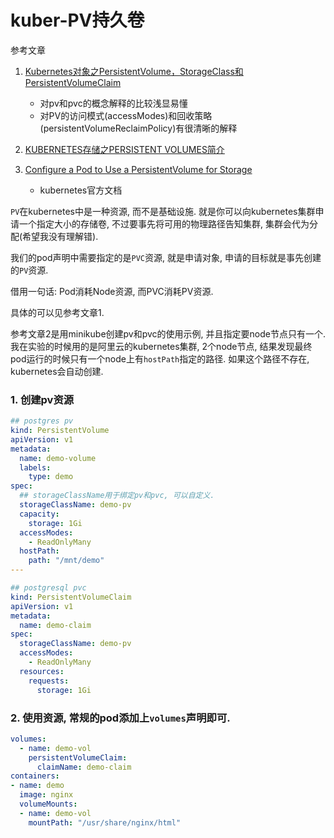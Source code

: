 # kuber-PV持久卷

参考文章

1. [Kubernetes对象之PersistentVolume，StorageClass和PersistentVolumeClaim](https://www.jianshu.com/p/99e610067bc8)
    - 对pv和pvc的概念解释的比较浅显易懂
    - 对PV的访问模式(accessModes)和回收策略(persistentVolumeReclaimPolicy)有很清晰的解释

2. [KUBERNETES存储之PERSISTENT VOLUMES简介](https://www.cnblogs.com/styshoo/p/6731425.html)

3. [Configure a Pod to Use a PersistentVolume for Storage](https://kubernetes.io/docs/tasks/configure-pod-container/configure-persistent-volume-storage/)
    - kubernetes官方文档

`PV`在kubernetes中是一种资源, 而不是基础设施. 就是你可以向kubernetes集群申请一个指定大小的存储卷, 不过要事先将可用的物理路径告知集群, 集群会代为分配(希望我没有理解错). 

我们的pod声明中需要指定的是`PVC`资源, 就是申请对象, 申请的目标就是事先创建的`PV`资源.

借用一句话: Pod消耗Node资源, 而PVC消耗PV资源.

具体的可以见参考文章1.

参考文章2是用minikube创建pv和pvc的使用示例, 并且指定要node节点只有一个. 我在实验的时候用的是阿里云的kubernetes集群, 2个node节点, 结果发现最终pod运行的时候只有一个node上有`hostPath`指定的路径. 如果这个路径不存在, kubernetes会自动创建.

### 1. 创建pv资源

```yml
## postgres pv
kind: PersistentVolume
apiVersion: v1
metadata:
  name: demo-volume
  labels:
    type: demo
spec:
  ## storageClassName用于绑定pv和pvc, 可以自定义.
  storageClassName: demo-pv
  capacity:
    storage: 1Gi
  accessModes:
    - ReadOnlyMany
  hostPath:
    path: "/mnt/demo"
---

## postgresql pvc
kind: PersistentVolumeClaim
apiVersion: v1
metadata:
  name: demo-claim
spec:
  storageClassName: demo-pv
  accessModes:
    - ReadOnlyMany
  resources:
    requests:
      storage: 1Gi
```

### 2. 使用资源, 常规的pod添加上`volumes`声明即可.

```yml
volumes:
  - name: demo-vol
    persistentVolumeClaim:
      claimName: demo-claim
containers:
- name: demo
  image: nginx
  volumeMounts:
  - name: demo-vol
    mountPath: "/usr/share/nginx/html"
```
